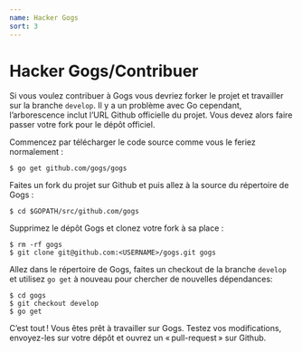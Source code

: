 ```yaml
---
name: Hacker Gogs
sort: 3
---
```


# Hacker Gogs/Contribuer 

Si vous voulez contribuer à Gogs vous devriez forker le projet et travailler sur la branche `develop`.
Il y a un problème avec Go cependant, l’arborescence inclut l’URL Github officielle du projet. Vous devez alors faire passer votre fork pour le dépôt officiel.

Commencez par télécharger le code source comme vous le feriez normalement :

    $ go get github.com/gogs/gogs

Faites un fork du projet sur Github et puis allez à la source du répertoire de Gogs :

    $ cd $GOPATH/src/github.com/gogs

Supprimez le dépôt Gogs et clonez votre fork à sa place :

    $ rm -rf gogs
    $ git clone git@github.com:<USERNAME>/gogs.git gogs

Allez dans le répertoire de Gogs, faites un checkout de la branche `develop` et utilisez `go get` à nouveau pour chercher de nouvelles dépendances:

    $ cd gogs
    $ git checkout develop
    $ go get

C’est tout ! Vous êtes prêt à travailler sur Gogs. Testez vos modifications, envoyez-les sur votre dépôt et ouvrez un « pull-request » sur Github.
